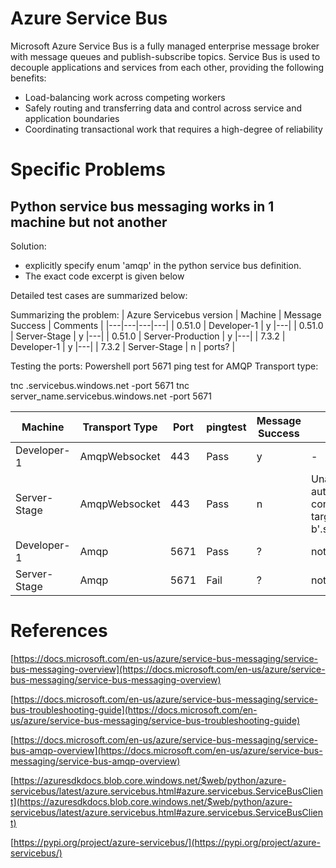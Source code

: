 # Azure Service Bus
Microsoft Azure Service Bus is a fully managed enterprise message broker with message queues and publish-subscribe topics. Service Bus is used to decouple applications and services from each other, providing the following benefits:

- Load-balancing work across competing workers
- Safely routing and transferring data and control across service and application boundaries
- Coordinating transactional work that requires a high-degree of reliability

# Specific Problems

## Python service bus messaging works in 1 machine but not another

Solution:
- explicitly specify enum 'amqp' in the python service bus definition.
- The exact code excerpt is given below

Detailed test cases are summarized below:

Summarizing the problem:
| Azure Servicebus version |  Machine |  Message Success |  Comments |
|---|---|---|---|
| 0.51.0 | Developer-1 | y |---|
| 0.51.0 | Server-Stage | y |---|
| 0.51.0 | Server-Production | y |---|
| 7.3.2 | Developer-1 | y |---|
| 7.3.2 | Server-Stage | n | ports? |

Testing the ports:
Powershell port 5671 ping test for AMQP Transport type:

tnc <yournamespacename>.servicebus.windows.net -port 5671
tnc server_name.servicebus.windows.net  -port 5671

|  Machine |  Transport Type |  Port |  pingtest |  Message Success |  Comments |
|---|---|---|---|---|---|
| Developer-1 | AmqpWebsocket | 443 | Pass | y | - |
| Server-Stage | AmqpWebsocket | 443 | Pass | n | Unable to open authentication session on connection. Please confirm target hostname exists: b'<yournamespacename>.servicebus.windows.net' |
| Developer-1 | Amqp | 5671 | Pass | ? | not applicable |
| Server-Stage | Amqp | 5671 | Fail | ? | not applicable |


# References


[https://docs.microsoft.com/en-us/azure/service-bus-messaging/service-bus-messaging-overview](https://docs.microsoft.com/en-us/azure/service-bus-messaging/service-bus-messaging-overview)

[https://docs.microsoft.com/en-us/azure/service-bus-messaging/service-bus-troubleshooting-guide](https://docs.microsoft.com/en-us/azure/service-bus-messaging/service-bus-troubleshooting-guide)

[https://docs.microsoft.com/en-us/azure/service-bus-messaging/service-bus-amqp-overview](https://docs.microsoft.com/en-us/azure/service-bus-messaging/service-bus-amqp-overview)

[https://azuresdkdocs.blob.core.windows.net/$web/python/azure-servicebus/latest/azure.servicebus.html#azure.servicebus.ServiceBusClient](https://azuresdkdocs.blob.core.windows.net/$web/python/azure-servicebus/latest/azure.servicebus.html#azure.servicebus.ServiceBusClient)

[https://pypi.org/project/azure-servicebus/](https://pypi.org/project/azure-servicebus/)
